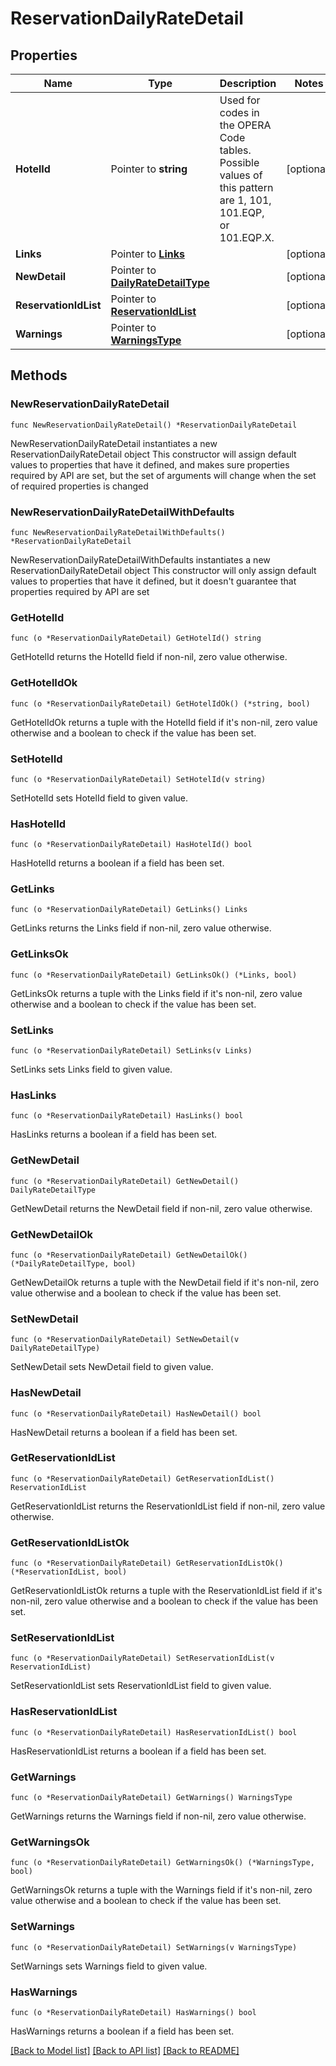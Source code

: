 # ReservationDailyRateDetail

## Properties

Name | Type | Description | Notes
------------ | ------------- | ------------- | -------------
**HotelId** | Pointer to **string** | Used for codes in the OPERA Code tables. Possible values of this pattern are 1, 101, 101.EQP, or 101.EQP.X. | [optional] 
**Links** | Pointer to [**Links**](Links.md) |  | [optional] 
**NewDetail** | Pointer to [**DailyRateDetailType**](DailyRateDetailType.md) |  | [optional] 
**ReservationIdList** | Pointer to [**ReservationIdList**](ReservationIdList.md) |  | [optional] 
**Warnings** | Pointer to [**WarningsType**](WarningsType.md) |  | [optional] 

## Methods

### NewReservationDailyRateDetail

`func NewReservationDailyRateDetail() *ReservationDailyRateDetail`

NewReservationDailyRateDetail instantiates a new ReservationDailyRateDetail object
This constructor will assign default values to properties that have it defined,
and makes sure properties required by API are set, but the set of arguments
will change when the set of required properties is changed

### NewReservationDailyRateDetailWithDefaults

`func NewReservationDailyRateDetailWithDefaults() *ReservationDailyRateDetail`

NewReservationDailyRateDetailWithDefaults instantiates a new ReservationDailyRateDetail object
This constructor will only assign default values to properties that have it defined,
but it doesn't guarantee that properties required by API are set

### GetHotelId

`func (o *ReservationDailyRateDetail) GetHotelId() string`

GetHotelId returns the HotelId field if non-nil, zero value otherwise.

### GetHotelIdOk

`func (o *ReservationDailyRateDetail) GetHotelIdOk() (*string, bool)`

GetHotelIdOk returns a tuple with the HotelId field if it's non-nil, zero value otherwise
and a boolean to check if the value has been set.

### SetHotelId

`func (o *ReservationDailyRateDetail) SetHotelId(v string)`

SetHotelId sets HotelId field to given value.

### HasHotelId

`func (o *ReservationDailyRateDetail) HasHotelId() bool`

HasHotelId returns a boolean if a field has been set.

### GetLinks

`func (o *ReservationDailyRateDetail) GetLinks() Links`

GetLinks returns the Links field if non-nil, zero value otherwise.

### GetLinksOk

`func (o *ReservationDailyRateDetail) GetLinksOk() (*Links, bool)`

GetLinksOk returns a tuple with the Links field if it's non-nil, zero value otherwise
and a boolean to check if the value has been set.

### SetLinks

`func (o *ReservationDailyRateDetail) SetLinks(v Links)`

SetLinks sets Links field to given value.

### HasLinks

`func (o *ReservationDailyRateDetail) HasLinks() bool`

HasLinks returns a boolean if a field has been set.

### GetNewDetail

`func (o *ReservationDailyRateDetail) GetNewDetail() DailyRateDetailType`

GetNewDetail returns the NewDetail field if non-nil, zero value otherwise.

### GetNewDetailOk

`func (o *ReservationDailyRateDetail) GetNewDetailOk() (*DailyRateDetailType, bool)`

GetNewDetailOk returns a tuple with the NewDetail field if it's non-nil, zero value otherwise
and a boolean to check if the value has been set.

### SetNewDetail

`func (o *ReservationDailyRateDetail) SetNewDetail(v DailyRateDetailType)`

SetNewDetail sets NewDetail field to given value.

### HasNewDetail

`func (o *ReservationDailyRateDetail) HasNewDetail() bool`

HasNewDetail returns a boolean if a field has been set.

### GetReservationIdList

`func (o *ReservationDailyRateDetail) GetReservationIdList() ReservationIdList`

GetReservationIdList returns the ReservationIdList field if non-nil, zero value otherwise.

### GetReservationIdListOk

`func (o *ReservationDailyRateDetail) GetReservationIdListOk() (*ReservationIdList, bool)`

GetReservationIdListOk returns a tuple with the ReservationIdList field if it's non-nil, zero value otherwise
and a boolean to check if the value has been set.

### SetReservationIdList

`func (o *ReservationDailyRateDetail) SetReservationIdList(v ReservationIdList)`

SetReservationIdList sets ReservationIdList field to given value.

### HasReservationIdList

`func (o *ReservationDailyRateDetail) HasReservationIdList() bool`

HasReservationIdList returns a boolean if a field has been set.

### GetWarnings

`func (o *ReservationDailyRateDetail) GetWarnings() WarningsType`

GetWarnings returns the Warnings field if non-nil, zero value otherwise.

### GetWarningsOk

`func (o *ReservationDailyRateDetail) GetWarningsOk() (*WarningsType, bool)`

GetWarningsOk returns a tuple with the Warnings field if it's non-nil, zero value otherwise
and a boolean to check if the value has been set.

### SetWarnings

`func (o *ReservationDailyRateDetail) SetWarnings(v WarningsType)`

SetWarnings sets Warnings field to given value.

### HasWarnings

`func (o *ReservationDailyRateDetail) HasWarnings() bool`

HasWarnings returns a boolean if a field has been set.


[[Back to Model list]](../README.md#documentation-for-models) [[Back to API list]](../README.md#documentation-for-api-endpoints) [[Back to README]](../README.md)


